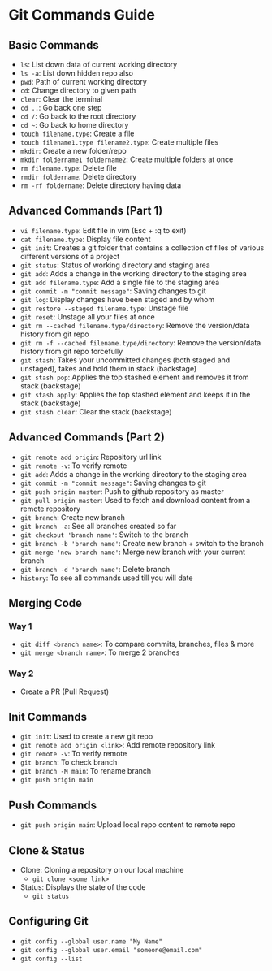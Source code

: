 # Git Commands Guide

## Basic Commands
- `ls`: List down data of current working directory
- `ls -a`: List down hidden repo also
- `pwd`: Path of current working directory
- `cd`: Change directory to given path
- `clear`: Clear the terminal
- `cd ..`: Go back one step
- `cd /`: Go back to the root directory
- `cd ~`: Go back to home directory
- `touch filename.type`: Create a file
- `touch filename1.type filename2.type`: Create multiple files
- `mkdir`: Create a new folder/repo
- `mkdir foldername1 foldername2`: Create multiple folders at once
- `rm filename.type`: Delete file
- `rmdir foldername`: Delete directory
- `rm -rf foldername`: Delete directory having data

## Advanced Commands (Part 1)
- `vi filename.type`: Edit file in vim (Esc + :q to exit)
- `cat filename.type`: Display file content
- `git init`: Creates a git folder that contains a collection of files of various different versions of a project
- `git status`: Status of working directory and staging area
- `git add`: Adds a change in the working directory to the staging area
- `git add filename.type`: Add a single file to the staging area
- `git commit -m "commit message"`: Saving changes to git
- `git log`: Display changes have been staged and by whom
- `git restore --staged filename.type`: Unstage file
- `git reset`: Unstage all your files at once
- `git rm --cached filename.type/directory`: Remove the version/data history from git repo
- `git rm -f --cached filename.type/directory`: Remove the version/data history from git repo forcefully
- `git stash`: Takes your uncommitted changes (both staged and unstaged), takes and hold them in stack (backstage)
- `git stash pop`: Applies the top stashed element and removes it from stack (backstage)
- `git stash apply`: Applies the top stashed element and keeps it in the stack (backstage)
- `git stash clear`: Clear the stack (backstage)

## Advanced Commands (Part 2)
- `git remote add origin`: Repository url link
- `git remote -v`: To verify remote
- `git add`: Adds a change in the working directory to the staging area
- `git commit -m "commit message"`: Saving changes to git
- `git push origin master`: Push to github repository as master
- `git pull origin master`: Used to fetch and download content from a remote repository
- `git branch`: Create new branch
- `git branch -a`: See all branches created so far
- `git checkout 'branch name'`: Switch to the branch
- `git branch -b 'branch name'`: Create new branch + switch to the branch
- `git merge 'new branch name'`: Merge new branch with your current branch
- `git branch -d 'branch name'`: Delete branch
- `history`: To see all commands used till you will date

## Merging Code
### Way 1
- `git diff <branch name>`: To compare commits, branches, files & more
- `git merge <branch name>`: To merge 2 branches

### Way 2
- Create a PR (Pull Request)

## Init Commands
- `git init`: Used to create a new git repo
- `git remote add origin <link>`: Add remote repository link
- `git remote -v`: To verify remote
- `git branch`: To check branch
- `git branch -M main`: To rename branch
- `git push origin main`

## Push Commands
- `git push origin main`: Upload local repo content to remote repo

## Clone & Status
- Clone: Cloning a repository on our local machine
  - `git clone <some link>`
- Status: Displays the state of the code
  - `git status`

## Configuring Git
- `git config --global user.name "My Name"`
- `git config --global user.email "someone@email.com"`
- `git config --list`
